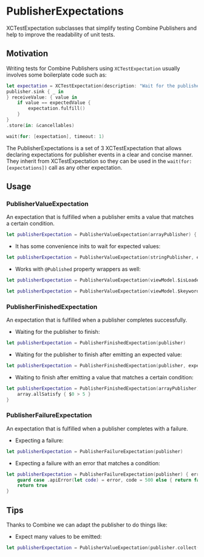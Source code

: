 # PublisherExpectations
XCTestExpectation subclasses that simplify testing Combine Publishers and help to improve the readability of unit tests.

## Motivation

Writing tests for Combine Publishers using `XCTestExpectation` usually involves some boilerplate code such as:

```swift
let expectation = XCTestExpectation(description: "Wait for the publisher to emit the expected value")
publisher.sink { _ in
} receiveValue: { value in
    if value == expectedValue {
        expectation.fulfill()
    }
}
.store(in: &cancellables)

wait(for: [expectation], timeout: 1)
```

The PublisherExpectations is a set of 3 XCTestExpectation that allows declaring expectations for publisher events in a clear and concise manner. They inherit from XCTestExpectation so they can be used in the `wait(for: [expectations])` call as any other expectation. 

## Usage

### PublisherValueExpectation

An expectation that is fulfilled when a publisher emits a value that matches a certain condition.
```swift
let publisherExpectation = PublisherValueExpectation(arrayPublisher) { $0.contains(value) }
```

* It has some convenience inits to wait for expected values:
```swift
let publisherExpectation = PublisherValueExpectation(stringPublisher, expectedValue: "Got it")
```

* Works with `@Published` property wrappers as well:
```swift
let publisherExpectation = PublisherValueExpectation(viewModel.$isLoaded, expectedValue: true)
```
```swift
let publisherExpectation = PublisherValueExpectation(viewModel.$keywords) { $0.contains("Cool") }
```

### PublisherFinishedExpectation

An expectation that is fulfilled when a publisher completes successfully.

* Waiting for the publisher to finish:
```swift
let publisherExpectation = PublisherFinishedExpectation(publisher)
```

* Waiting for the publisher to finish after emitting an expected value:
```swift
let publisherExpectation = PublisherFinishedExpectation(publisher, expectedValue: 2)
```

* Waiting to finish after emitting a value that matches a certain condition:
```swift
let publisherExpectation = PublisherFinishedExpectation(arrayPublisher) { array in
    array.allSatisfy { $0 > 5 }
}
```

### PublisherFailureExpectation

An expectation that is fulfilled when a publisher completes with a failure.

* Expecting a failure:
```swift
let publisherExpectation = PublisherFailureExpectation(publisher)
```

* Expecting a failure with an error that matches a condition:
```swift
let publisherExpectation = PublisherFailureExpectation(publisher) { error in
    guard case .apiError(let code) = error, code = 500 else { return false }
    return true
}
```

## Tips

Thanks to Combine we can adapt the publisher to do things like:

* Expect many values to be emitted:
```swift
let publisherExpectation = PublisherValueExpectation(publisher.collect(3), expectedValue: [1,2,3])

